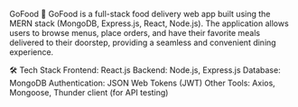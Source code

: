 GoFood 🍔
GoFood is a full-stack food delivery web app built using the MERN stack (MongoDB, Express.js, React, Node.js). The application allows users to browse menus, place orders, and have their favorite meals delivered to their doorstep, providing a seamless and convenient dining experience.

🛠️ Tech Stack
Frontend: React.js
Backend: Node.js, Express.js
Database: MongoDB
Authentication: JSON Web Tokens (JWT)
Other Tools: Axios, Mongoose, Thunder client (for API testing)
